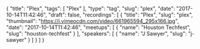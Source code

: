 {
  "title": "Plex",
  "tags": [
    "Plex"
  ],
  "type": "tag",
  "slug": "plex",
  "date": "2017-10-14T11:42:46",
  "draft": false,
  "recordings": [
    {
      "title": "Plex",
      "slug": "plex",
      "thumbnail": "https://i.vimeocdn.com/video/661965594_295x166.jpg",
      "date": "2017-10-14T11:42:46",
      "meetups": [
        {
          "name": "Houston Techfest",
          "slug": "houston-techfest"
        }
      ],
      "speakers": [
        {
          "name": "J Sawyer",
          "slug": "j-sawyer"
        }
      ]
    }
  ]
}